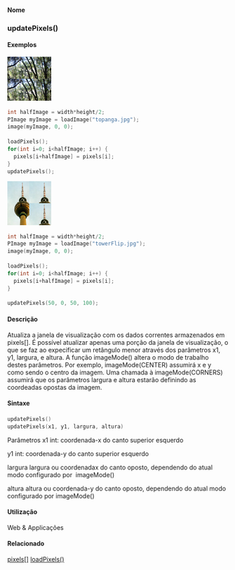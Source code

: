 
#### Nome
### updatePixels()

#### Exemplos
<img border="0" height="100" src="media/updatePixels_.jpg" width="100"/>

```pde
int halfImage = width*height/2; 
PImage myImage = loadImage("topanga.jpg"); 
image(myImage, 0, 0); 
 
loadPixels(); 
for(int i=0; i<halfImage; i++) { 
  pixels[i+halfImage] = pixels[i]; 
} 
updatePixels(); 

```
<img border="0" height="100" src="media/updatePixels_2.jpg" width="100"/>

```pde
int halfImage = width*height/2; 
PImage myImage = loadImage("towerFlip.jpg"); 
image(myImage, 0, 0); 
 
loadPixels(); 
for(int i=0; i<halfImage; i++) { 
  pixels[i+halfImage] = pixels[i]; 
} 
 
updatePixels(50, 0, 50, 100); 

```

#### Descrição
Atualiza
a janela de visualização com os dados correntes
armazenados em pixels[]. É possível atualizar
apenas uma porção da janela de visualização,
o que se faz ao expecificar um retângulo menor através
dos parâmetros x1, y1, largura, e altura.
A função imageMode() altera o modo de trabalho
destes parâmetros.  Por exemplo, imageMode(CENTER)
assumirá x e y como sendo o centro da
imagem. Uma chamada à imageMode(CORNERS) assumirá
que os parâmetros largura e altura estarão
definindo as coordeadas opostas da imagem.

#### Sintaxe
```pde
updatePixels()
updatePixels(x1, y1, largura, altura)

```
Parâmetros
x1
int: coordenada-x do canto superior esquerdo


y1
int: coordenada-y do canto superior esquerdo


largura
largura
ou coordenadax do canto oposto, dependendo do atual modo configurado por  imageMode()


altura
altura
ou coordenada-y do canto oposto, dependendo do atual modo configurado por imageMode()



#### Utilização

	
Web & Applicações

#### Relacionado
[pixels[]](pixels
)
[loadPixels()](loadPixels_
)

